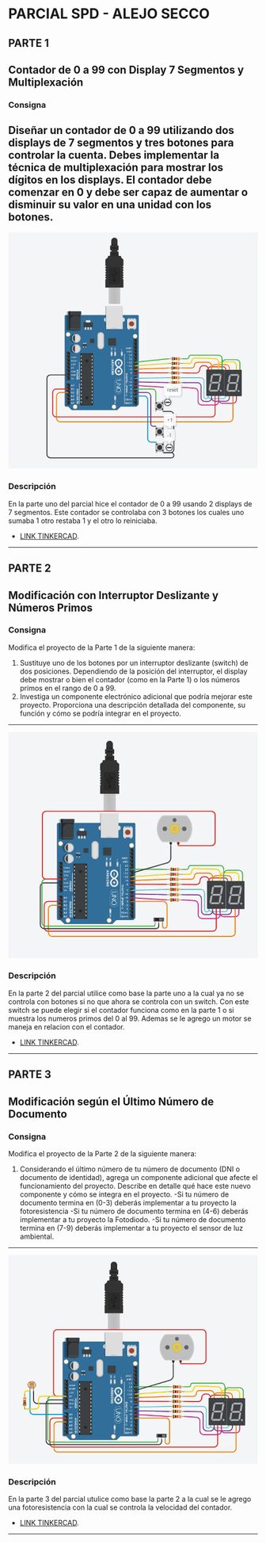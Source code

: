 # PARCIAL SPD - ALEJO SECCO

## PARTE 1 
## Contador de 0 a 99 con Display 7 Segmentos y Multiplexación
### Consigna
Diseñar un contador de 0 a 99 utilizando dos displays de 7 segmentos y tres botones para
controlar la cuenta. Debes implementar la técnica de multiplexación para mostrar los dígitos
en los displays. El contador debe comenzar en 0 y debe ser capaz de aumentar o disminuir
su valor en una unidad con los botones.
---
![Tinkercad](./PARTE_1/imagen.png)
### Descripción
En la parte uno del parcial hice el contador de 0 a 99 usando 2 displays de 7 segmentos. Este contador se controlaba con 3 botones los cuales uno sumaba 1 otro restaba 1 y el otro lo reiniciaba.
- [LINK TINKERCAD](https://www.tinkercad.com/things/aZlg2pXwmcM-copy-of-copy-of-primera-parte-alejo-secco-1d/editel?sharecode=XqkChwjbE328AVAaIRZkOaZSaZtfEGOYrFCR56Fd9UM).
---
## PARTE 2
## Modificación con Interruptor Deslizante y Números Primos
### Consigna
Modifica el proyecto de la Parte 1 de la siguiente manera:
1. Sustituye uno de los botones por un interruptor deslizante (switch) de dos posiciones.
Dependiendo de la posición del interruptor, el display debe mostrar o bien el contador (como
en la Parte 1) o los números primos en el rango de 0 a 99.
2. Investiga un componente electrónico adicional que podría mejorar este proyecto.
Proporciona una descripción detallada del componente, su función y cómo se podría
integrar en el proyecto.
---
![Tinkercad](./PARTE_2/imagen.png)
### Descripción
En la parte 2 del parcial utilice como base la parte uno a la cual ya no se controla con botones si no que ahora se controla con un switch. Con este switch se puede elegir si el contador funciona como en la parte 1 o si muestra los numeros primos del 0 al 99.
Ademas se le agrego un motor se maneja en relacion con el contador.
- [LINK TINKERCAD](https://www.tinkercad.com/things/9YKdzDm0ft4-segunda-parte-alejo-secco-1d/editel?sharecode=_l5Oys86G5qd01NMyo-d_k_nrqy1tC6YjSSq9hAh3aQ).
---
## PARTE 3
## Modificación según el Último Número de Documento
### Consigna
Modifica el proyecto de la Parte 2 de la siguiente manera:
1. Considerando el último número de tu número de documento (DNI o documento de
identidad), agrega un componente adicional que afecte el funcionamiento del proyecto.
Describe en detalle qué hace este nuevo componente y cómo se integra en el proyecto.
-Si tu número de documento termina en (0-3) deberás implementar a tu proyecto la
fotoresistencia
-Si tu número de documento termina en (4-6) deberás implementar a tu proyecto la
Fotodiodo.
-Si tu número de documento termina en (7-9) deberás implementar a tu proyecto el
sensor de luz ambiental.
---
![Tinkercad](./PARTE_3/imagen.png)
### Descripción
En la parte 3 del parcial utulice como base la parte 2 a la cual se le agrego una fotoresistencia con la cual se controla la velocidad del contador.
- [LINK TINKERCAD](https://www.tinkercad.com/things/eoWokYXtyRT-copy-of-segunda-parte-alejo-secco-1d/editel?sharecode=haLlts5S08DdoSgGPAP2GvX9R8VcqmyBHzSxKZt0WFI).
---

